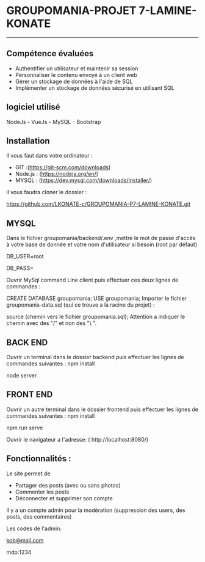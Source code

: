 # GROUPOMANIA-PROJET 7-LAMINE-KONATE
-----
## Compétence évaluées


* Authentifier un utilisateur et maintenir sa session
* Personnaliser le contenu envoyé à un client web
* Gérer un stockage de données à l'aide de SQL
* Implémenter un stockage de données sécurisé en utilisant SQL

## logiciel utilisé
NodeJs - VueJs - MySQL - Bootstrap 

## Installation 

Il vous faut dans votre ordinateur :

* GIT :(https://git-scm.com/downloads)
* Node.js : (https://nodejs.org/en/)
* MYSQL : (https://dev.mysql.com/downloads/installer/)

il vous faudra cloner le dossier :

https://github.com/LKONATE-c/GROUPOMANIA-P7-LAMINE-KONATE.git

## MYSQL

Dans le fichier groupomania/backend/.env ,mettre le mot de passe d'accès à votre base de donnée et votre nom d'utilisateur si besoin (root par défaut)

DB_USER=root

DB_PASS=

Ouvrir MySql command Line client puis effectuer ces deux lignes de commandes :

CREATE DATABASE groupomania;
USE groupomania;
Importer le fichier groupomania-data.sql (qui ce trouve a la racine du projet) :

source (chemin vers le fichier groupomania.sql);
Attention a indiquer le chemin avec des "/" et non des "\ ".

## BACK END
Ouvrir un terminal dans le dossier backend puis effectuer les lignes de commandes suivantes :
npm install

node server

## FRONT END 
Ouvrir un autre terminal dans le dossier frontend puis effectuer les lignes de commandes suivantes :
npm install

npm run serve

Ouvrir le navigateur a l'adresse: ( http://localhost:8080/)

## Fonctionnalités :

Le site permet de

* Partager des posts (avec ou sans photos)
* Commenter les posts
* Déconnecter et supprimer son compte 

Il y a un compte admin pour la modération (suppression des users, des posts, des commentaires) 

Les codes de l'admin:

kob@mail.com 

mdp:1234

